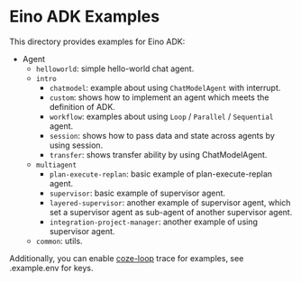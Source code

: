 # Eino ADK Examples

This directory provides examples for Eino ADK:

- Agent
  - `helloworld`: simple hello-world chat agent.
  - `intro`
    - `chatmodel`: example about using `ChatModelAgent` with interrupt.
    - `custom`: shows how to implement an agent which meets the definition of ADK.
    - `workflow`: examples about using `Loop` / `Parallel` / `Sequential` agent.
    - `session`: shows how to pass data and state across agents by using session.
    - `transfer`: shows transfer ability by using ChatModelAgent.
  - `multiagent`
    - `plan-execute-replan`: basic example of plan-execute-replan agent.
    - `supervisor`: basic example of supervisor agent.
    - `layered-supervisor`: another example of supervisor agent, which set a supervisor agent as sub-agent of another supervisor agent.
    - `integration-project-manager`: another example of using supervisor agent.
  - `common`: utils. 


Additionally, you can enable [coze-loop](https://github.com/coze-dev/coze-loop) trace for examples, see .example.env for keys. 